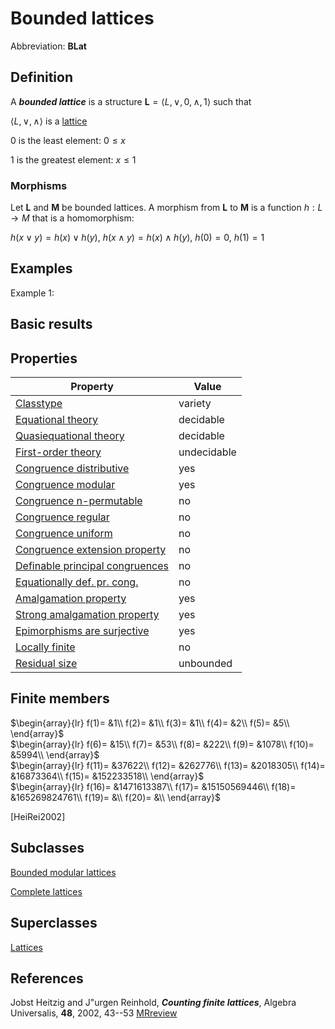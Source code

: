 # Bounded lattices

Abbreviation: **BLat**

## Definition
A ***bounded lattice*** is a structure $\mathbf{L}=\langle L,\vee,0,\wedge,1\rangle$ such that

$\langle L,\vee,\wedge\rangle$ is a [lattice](lattices.md)

$0$ is the least element:  $0\leq x$

$1$ is the greatest element:  $x\leq 1$
### Morphisms
Let $\mathbf{L}$ and $\mathbf{M}$ be bounded lattices. A morphism from $\mathbf{L}$ to $\mathbf{M}$ is a function $h:L\rightarrow M$ that is a
homomorphism: 

$h(x\vee y)=h(x)\vee h(y)$, $h(x\wedge y)=h(x)\wedge h(y)$, $h(0)=0$, $h(1)=1$

## Examples
Example 1: 

## Basic results


## Properties


|Property|Value|
|---|---|
|[Classtype](classtype.md)  |variety |
|[Equational theory](equational_theory.md)  |decidable |
|[Quasiequational theory](quasiequational_theory.md)  |decidable |
|[First-order theory](first-order_theory.md)  |undecidable |
|[Congruence distributive](congruence_distributive.md)  |yes |
|[Congruence modular](congruence_modular.md)  |yes |
|[Congruence n-permutable](congruence_n-permutable.md)  |no |
|[Congruence regular](congruence_regular.md)  |no |
|[Congruence uniform](congruence_uniform.md)  |no |
|[Congruence extension property](congruence_extension_property.md)  |no |
|[Definable principal congruences](definable_principal_congruences.md)  |no |
|[Equationally def. pr. cong.](equationally_def._pr._cong..md)  |no |
|[Amalgamation property](amalgamation_property.md)  |yes |
|[Strong amalgamation property](strong_amalgamation_property.md)  |yes |
|[Epimorphisms are surjective](epimorphisms_are_surjective.md)  |yes |
|[Locally finite](locally_finite.md)  |no |
|[Residual size](residual_size.md)  |unbounded |

## Finite members

$\begin{array}{lr}
f(1)= &1\\
f(2)= &1\\
f(3)= &1\\
f(4)= &2\\
f(5)= &5\\
\end{array}$     
$\begin{array}{lr}
f(6)= &15\\
f(7)= &53\\
f(8)= &222\\
f(9)= &1078\\
f(10)= &5994\\
\end{array}$     
$\begin{array}{lr}
f(11)= &37622\\
f(12)= &262776\\
f(13)= &2018305\\
f(14)= &16873364\\
f(15)= &152233518\\
\end{array}$     
$\begin{array}{lr}
f(16)= &1471613387\\
f(17)= &15150569446\\
f(18)= &165269824761\\
f(19)= &\\
f(20)= &\\
\end{array}$

[HeiRei2002]


## Subclasses
[Bounded modular lattices](bounded_modular_lattices.md) 

[Complete lattices](complete_lattices.md) 


## Superclasses
[Lattices](lattices.md) 


## References


Jobst Heitzig and J\"urgen Reinhold, ***Counting finite lattices***,
Algebra Universalis,
**48**, 2002, 43--53 [MRreview](mrreviews.md)

